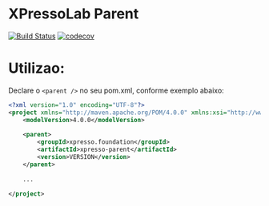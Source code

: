 # XPressoLab Parent 

[![Build Status](https://travis-ci.org/xpressolab/xpresso-parent.svg?branch=master)](https://travis-ci.org/xpressolab/xpresso-parent) [![codecov](https://codecov.io/gh/xpressolab/xpresso-parent/branch/master/graph/badge.svg)](https://codecov.io/gh/xpressolab/xpresso-parent)


# Utilizao:

Declare o `<parent />` no seu pom.xml, conforme exemplo abaixo:

```xml
<?xml version="1.0" encoding="UTF-8"?>
<project xmlns="http://maven.apache.org/POM/4.0.0" xmlns:xsi="http://www.w3.org/2001/XMLSchema-instance" xsi:schemaLocation="http://maven.apache.org/POM/4.0.0 http://maven.apache.org/xsd/maven-4.0.0.xsd">
    <modelVersion>4.0.0</modelVersion>
    
    <parent>
        <groupId>xpresso.foundation</groupId>
        <artifactId>xpresso-parent</artifactId>
        <version>VERSION</version>
    </parent>
    
    ...
    
</project>
```
